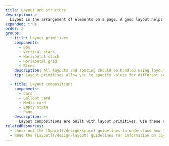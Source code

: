 ```yaml
---
title: Layout and structure
description: >-
  Layout is the arrangement of elements on a page. A good layout helps merchants understand and find information to complete their goals. To learn more, visit the [Layout](/design/layout) documentation.
expanded: true
order: 2
groups:
  - title: Layout primitives
    components:
      - Box
      - Vertical stack
      - Horizontal stack
      - Horizontal grid
      - Bleed
    description: All layouts and spacing should be handled using layout primitives. This keeps our components simple, flexible and composable.
    tip: Layout primitives allow you to specify values for different screen sizes. Check out the layout primitives for information on how responsive props apply to each component.

  - title: Layout compositions
    components:
      - Card
      - Callout card
      - Media card
      - Empty state
      - Page
    description: >-
      Layout compositions are built with layout primitives. Use these components to build common layouts in the admin with the help of sensible defaults.
relatedResources:
  - Check out the [Space](/design/space) guidelines to understand how to apply the Polaris spacing scale.
  - Read the [Layout](/design/layout) guidelines for information on layout behaviors, as well as examples.
---
```

